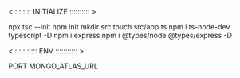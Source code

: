 < :::::::: INITIALIZE :::::::::: >

npx tsc --init
npm init
mkdir src
touch src/app.ts
npm i ts-node-dev typescript -D 
npm i express
npm i @types/node @types/express -D

< :::::::::::  ENV ::::::::::: > 

PORT
MONGO_ATLAS_URL
